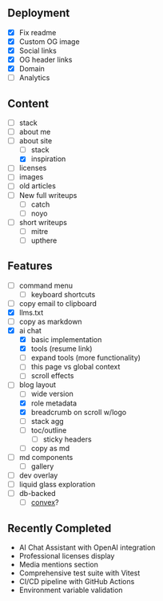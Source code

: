## Deployment

- [x] Fix readme
- [x] Custom OG image
- [x] Social links
- [x] OG header links
- [x] Domain
- [ ] Analytics

## Content

- [ ] stack
- [ ] about me
- [ ] about site
  - [ ] stack
  - [x] inspiration
- [ ] licenses
- [ ] images
- [ ] old articles
- [ ] New full writeups
  - [ ] catch
  - [ ] noyo
- [ ] short writeups
  - [ ] mitre
  - [ ] upthere

## Features

- [ ] command menu
  - [ ] keyboard shortcuts
- [ ] copy email to clipboard
- [x] llms.txt
- [ ] copy as markdown
- [x] ai chat
  - [x] basic implementation
  - [x] tools (resume link)
  - [ ] expand tools (more functionality)
  - [ ] this page vs global context
  - [ ] scroll effects
- [ ] blog layout
  - [ ] wide version
  - [x] role metadata
  - [x] breadcrumb on scroll w/logo
  - [ ] stack agg
  - [ ] toc/outline
    - [ ] sticky headers
  - [ ] copy as md
- [ ] md components
  - [ ] gallery
- [ ] dev overlay
- [ ] liquid glass exploration
- [ ] db-backed
  - [ ] [convex](https://www.convex.dev)?

## Recently Completed

- AI Chat Assistant with OpenAI integration
- Professional licenses display
- Media mentions section
- Comprehensive test suite with Vitest
- CI/CD pipeline with GitHub Actions
- Environment variable validation
